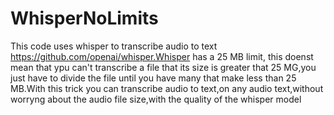 # WhisperNoLimits

This code uses whisper to transcribe audio to text https://github.com/openai/whisper.Whisper has a 25 MB limit, this doenst mean that ypu can't transcribe a file that its size is greater that 25 MG,you just have to divide the file until you have many that make less than 25 MB.With this trick you can transcribe audio to text,on any audio text,without worryng about the audio file size,with the quality of the whisper model
